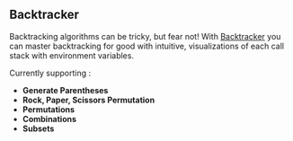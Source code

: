 ## Backtracker

Backtracking algorithms can be tricky, but fear not! With [Backtracker](https://minseokim.github.io/backtracker) you can master backtracking for good with intuitive, visualizations of each call stack with environment variables.

Currently supporting :
- **Generate Parentheses**
- **Rock, Paper, Scissors Permutation**
- **Permutations**
- **Combinations**
- **Subsets**